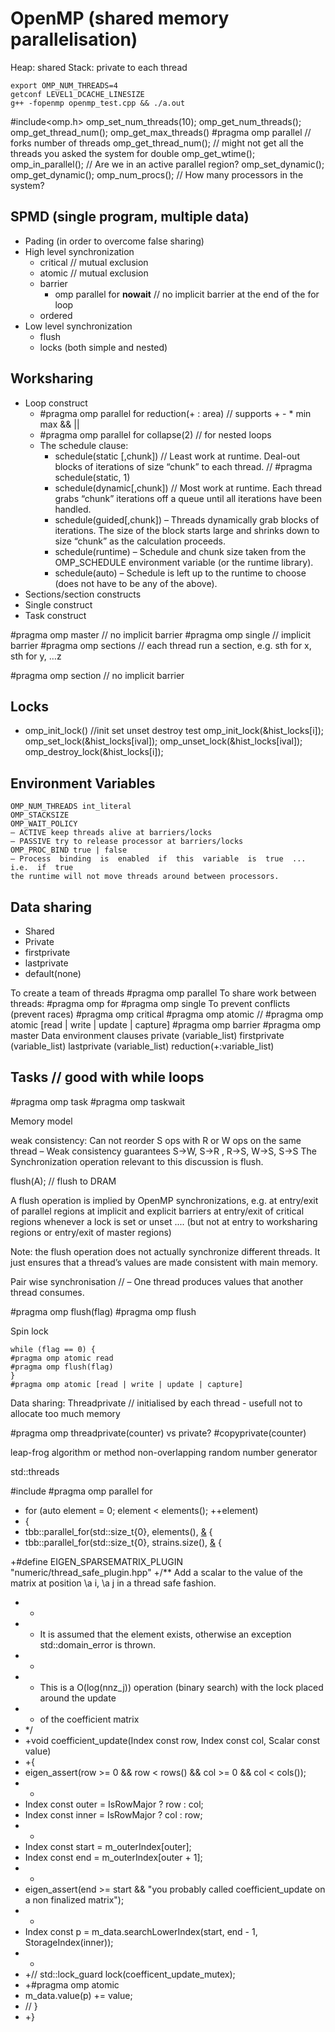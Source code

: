 # OpenMP (shared memory parallelisation)
Heap: shared
Stack: private to each thread

    export OMP_NUM_THREADS=4
    getconf LEVEL1_DCACHE_LINESIZE
    g++ -fopenmp openmp_test.cpp && ./a.out 

#include<omp.h>
omp_set_num_threads(10);
omp_get_num_threads();
omp_get_thread_num(); omp_get_max_threads()
#pragma omp parallel // forks number of threads
omp_get_thread_num(); // might not get all the threads you asked the system for
double omp_get_wtime();
omp_in_parallel(); // Are we in an active parallel region? 
omp_set_dynamic(); omp_get_dynamic(); 
omp_num_procs(); // How many processors in the system?

## SPMD (single program, multiple data)
- Pading (in order to overcome false sharing)
- High level synchronization
  - critical // mutual exclusion
  - atomic // mutual exclusion
  - barrier
    - omp parallel for **nowait** // no implicit barrier at the end of the for loop
  - ordered
- Low level synchronization 
  - flush 
  - locks (both simple and nested)
## Worksharing
- Loop construct
  - #pragma omp parallel for reduction(+ : area) // supports + - * min max && || 
  - #pragma omp parallel for collapse(2) // for nested loops
  - The schedule clause:
    - schedule(static [,chunk]) // Least work at runtime. Deal-out  blocks  of  iterations  of  size  “chunk”  to  each  thread. // #pragma schedule(static, 1)
    - schedule(dynamic[,chunk]) // Most work at runtime. Each  thread  grabs  “chunk”  iterations  off  a  queue  until  all  iterations have been handled.
    - schedule(guided[,chunk]) – Threads dynamically grab blocks of iterations. The size of the block starts  large  and  shrinks  down  to  size  “chunk”  as  the  calculation proceeds.
    - schedule(runtime) – Schedule and chunk size taken from the OMP_SCHEDULE environment variable (or the runtime library).
    - schedule(auto) – Schedule is left up to the runtime to choose (does not have to be any of the above).
- Sections/section constructs 
- Single construct
- Task construct


#pragma omp master // no implicit barrier
#pragma omp single // implicit barrier
#pragma omp sections // each thread run a section, e.g. sth for x, sth for y, …z

  #pragma omp section // no implicit barrier


## Locks
- omp_init_lock() //init set unset destroy test
    omp_init_lock(&hist_locks[i]);
    omp_set_lock(&hist_locks[ival]);
    omp_unset_lock(&hist_locks[ival]);
    omp_destroy_lock(&hist_locks[i]);


## Environment Variables
    OMP_NUM_THREADS int_literal
    OMP_STACKSIZE
    OMP_WAIT_POLICY
    – ACTIVE keep threads alive at barriers/locks
    – PASSIVE try to release processor at barriers/locks
    OMP_PROC_BIND true | false
    – Process  binding  is  enabled  if  this  variable  is  true  ...  i.e.  if  true  
    the runtime will not move threads around between processors.


## Data sharing
- Shared
- Private
- firstprivate
- lastprivate
- default(none)


To create a team of threads
#pragma omp parallel
To share work between threads:
#pragma omp for
#pragma omp single
To prevent conflicts (prevent races)
#pragma omp critical
#pragma omp atomic // #pragma omp atomic [read | write | update | capture]
#pragma omp barrier
#pragma omp master
Data environment clauses
private (variable_list)
firstprivate (variable_list)
lastprivate (variable_list)
reduction(+:variable_list)



## Tasks // good with while loops

#pragma omp task
#pragma omp taskwait



Memory model

weak consistency:
Can not reorder S ops with R or W ops on the same
thread
– Weak consistency guarantees
S→W,      S→R  ,  R→S,  W→S,  S→S
The Synchronization operation relevant to this
discussion is flush.

flush(A); // flush to DRAM

A flush operation is implied by OpenMP
synchronizations, e.g.
at entry/exit of parallel regions
at implicit and explicit barriers
at entry/exit of critical regions
whenever a lock is set or unset
....
(but not at entry to worksharing regions or entry/exit
of master regions)

Note: the flush operation does not actually synchronize different
threads. It just ensures that a thread’s values are made
consistent with main memory.


Pair wise synchronisation // – One thread produces values that another thread consumes.

#pragma omp flush(flag)
#pragma omp flush


Spin lock

    while (flag == 0) {
    #pragma omp atomic read
    #pragma omp flush(flag)
    }
    #pragma omp atomic [read | write | update | capture]


Data sharing: Threadprivate // initialised by each thread - usefull not to allocate too much memory

#pragma omp threadprivate(counter)                      vs private?
#copyprivate(counter)


leap-frog algorithm or method
non-overlapping random number generator




std::threads

#include 
#pragma omp parallel for

- for (auto element = 0; element < elements(); ++element)
- {
- tbb::parallel_for(std::size_t{0}, elements(), [&](#) {
- tbb::parallel_for(std::size_t{0}, strains.size(), [&](#) {

+#define EIGEN_SPARSEMATRIX_PLUGIN "numeric/thread_safe_plugin.hpp"
+/** Add a scalar to the value of the matrix at position \a i, \a j in a thread safe fashion.

- *
- * It is assumed that the element exists, otherwise an exception std::domain_error is thrown.
- *
- * This is a O(log(nnz_j)) operation (binary search) with the lock placed around the update
- * of the coefficient matrix
- */
- +void coefficient_update(Index const row, Index const col, Scalar const value)
- +{
- eigen_assert(row >= 0 && row < rows() && col >= 0 && col < cols());
- +
- Index const outer = IsRowMajor ? row : col;
- Index const inner = IsRowMajor ? col : row;
- +
- Index const start = m_outerIndex[outer];
- Index const end = m_outerIndex[outer + 1];
- +
- eigen_assert(end >= start && "you probably called coefficient_update on a non finalized matrix");
- +
- Index const p = m_data.searchLowerIndex(start, end - 1, StorageIndex(inner));
- +
- +// std::lock_guard lock(coefficent_update_mutex);
- +#pragma omp atomic
- m_data.value(p) += value;
- // }
- +}

